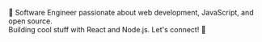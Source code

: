 👋 Software Engineer passionate about web development, JavaScript, and open source.   
Building cool stuff with React and Node.js. Let's connect! 🚀

<!--Text totally not generated by ChatGpt-->

